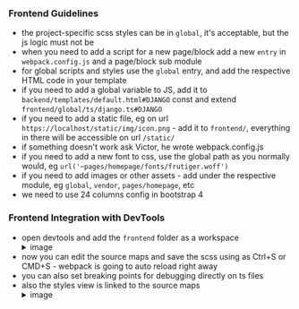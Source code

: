 ### Frontend Guidelines
- the project-specific scss styles can be in `global`, it's acceptable, but the js logic must not be
- when you need to add a script for a new page/block add a new `entry` in `webpack.config.js` and a page/block sub module
- for global scripts and styles use the `global` entry, and add the respective HTML code in your template
- if you need to add a global variable to JS, add it to `backend/templates/default.html#DJANGO` const and extend `frontend/global/ts/django.ts#DJANGO`
- if you need to add a static file, eg on url `https://localhost/static/img/icon.png` - add it to `frontend/`, everything in there will be accessible on url `/static/`
- if something doesn't work ask Victor, he wrote webpack.config.js
- if you need to add a new font to css, use the global path as you normally would, eg `url('~pages/homepage/fonts/frutiger.woff')`
- if you need to add images or other assets - add under the respective module, eg `global`, `vendor`, `pages/homepage`, etc
- we need to use 24 columns config in bootstrap 4

### Frontend Integration with DevTools
- open devtools and add the `frontend` folder as a workspace <details><summary>image</summary> ![](/docs/guidelines/img/front-int-example.png)</details>
- now you can edit the source maps and save the scss using as Ctrl+S or CMD+S - webpack is going to auto reload right away
- you can also set breaking points for debugging directly on ts files
- also the styles view is linked to the source maps <details><summary>image</summary>![](/docs/guidelines/img/front-linked-styles.png)</details>
